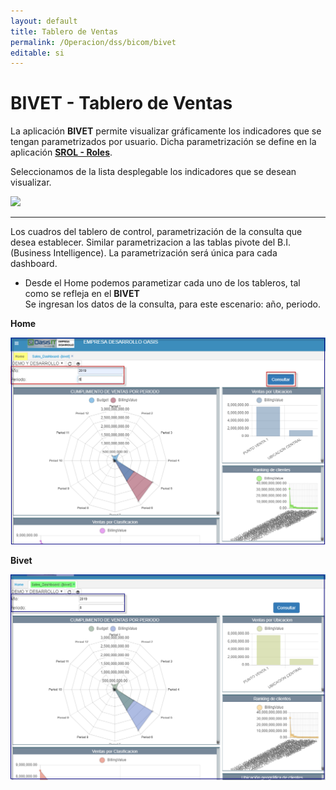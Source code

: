 ```yaml
---
layout: default
title: Tablero de Ventas
permalink: /Operacion/dss/bicom/bivet
editable: si
---
```


# BIVET - Tablero de Ventas

La aplicación **BIVET** permite visualizar gráficamente los indicadores que se tengan parametrizados por usuario. Dicha parametrización se define en la aplicación [**SROL - Roles**](http://docs.oasiscom.com/Operacion/system/sacceso/srol).  

Seleccionamos de la lista desplegable los indicadores que se desean visualizar.  

![](bivet.png)

***

Los cuadros del tablero de control, parametrización de la consulta que desea establecer. Similar parametrizacion a las tablas pivote del B.I. (Business Intelligence). La parametrización será única para cada dashboard.  

* Desde el Home podemos parametizar cada uno de los tableros, tal como se refleja en el **BIVET**  
Se ingresan los datos de la consulta, para este escenario: año, periodo.  

**Home**  

![](bivet3.png)  

**Bivet**  

![](bivet4.png)  







